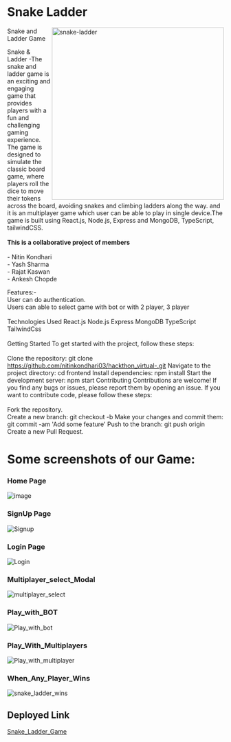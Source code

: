 <h1>Snake Ladder</h1>
<img width="400" align="right" alt="snake-ladder" src="https://user-images.githubusercontent.com/112820279/230904203-ed990e5e-61fc-485e-b938-fd95aa64d637.png">
Snake and Ladder Game

<p id="description">Snake & Ladder -The snake and ladder game is an exciting and engaging game that provides players with a fun and challenging gaming experience. The game is designed to simulate the classic board game, where players roll the dice to move their tokens across the board, avoiding snakes and climbing ladders along the way.
and it is an multiplayer game which user can be able to play in single device.The game is built using React.js, Node.js, Express and MongoDB, TypeScript, tailwindCSS.
<br><br><b>This is a collaborative project of  members</b><br><br>- Nitin Kondhari<br>- Yash Sharma <br>- Rajat Kaswan<br>- Ankesh Chopde</p>

Features:-<br/>
User can do authentication.<br/>
Users can able to select game with bot or with 2 player, 3 player 
<br/>
<br/>
Technologies Used
React.js
Node.js
Express
MongoDB
TypeScript
TailwindCss
<br/>
<br/>
Getting Started
To get started with the project, follow these steps:
<br/>
<br/>
Clone the repository: git clone https://github.com/nitinkondhari03/hackthon_virtual-.git
Navigate to the project directory: cd frontend
Install dependencies: npm install
Start the development server: npm start
Contributing
Contributions are welcome! If you find any bugs or issues, please report them by opening an issue. If you want to contribute code, please follow these steps:
<br/>
<br/>
Fork the repository.
<br/>
Create a new branch: git checkout -b <branch-name>
Make your changes and commit them: git commit -am 'Add some feature'
Push to the branch: git push origin <branch-name>
Create a new Pull Request.

# Some screenshots of our Game:

<h3>Home Page</h3>

![image](https://user-images.githubusercontent.com/112820279/230904437-befd7ca2-81c9-4f33-9925-0cb83f52b5c0.png)
  
<h3>SignUp Page</h3>

![Signup](https://user-images.githubusercontent.com/112820279/230904802-a0cc3e94-0b8f-4c0c-ad11-9de1dccae4d5.png)  
  
<h3>Login Page</h3>

![Login](https://user-images.githubusercontent.com/112820279/230904598-584f5987-50c9-40c0-8e56-4da810d07af4.png)

<h3>Multiplayer_select_Modal</h3>

![multiplayer_select](https://user-images.githubusercontent.com/112820279/230904922-37ba00db-4d2b-4360-8660-a6ed07073a25.png)

<h3>Play_with_BOT</h3>

![Play_with_bot](https://user-images.githubusercontent.com/112820279/230905015-1bbe263a-4b3b-4a32-a860-2e087e56c2b6.png)

<h3>Play_With_Multiplayers</h3>

![Play_with_multiplayer](https://user-images.githubusercontent.com/112820279/230905175-b67c04cf-6517-463d-8935-34f94625a16c.png)

<h3>When_Any_Player_Wins</h3>

![snake_ladder_wins](https://user-images.githubusercontent.com/112820279/231120779-cfc529d2-81ca-4eb6-9f45-68c100f45cbf.png)

<h2>Deployed Link</h2>

[Snake_Ladder_Game](https://snakeladders.netlify.app/)


